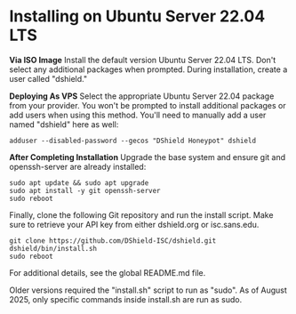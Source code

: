 Installing on Ubuntu Server 22.04 LTS
=====================================

**Via ISO Image**
Install the default version Ubuntu Server 22.04 LTS. Don't select any additional packages when prompted. During installation, create a user called "dshield."


**Deploying As VPS**
Select the appropriate Ubuntu Server 22.04 package from your provider. You won't be prompted to install additional packages or add users when using this method. You'll need to manually add a user named "dshield" here as well:

```adduser --disabled-password --gecos "DShield Honeypot" dshield```

**After Completing Installation**
Upgrade the base system and ensure git and openssh-server are already installed:

```
sudo apt update && sudo apt upgrade
sudo apt install -y git openssh-server
sudo reboot
```

Finally, clone the following Git repository and run the install script. Make sure to retrieve your API key from either dshield.org or isc.sans.edu.

```
git clone https://github.com/DShield-ISC/dshield.git
dshield/bin/install.sh
sudo reboot
```

For additional details, see the global README.md file.    

Older versions required the "install.sh" script to run as "sudo". As of August 2025, only specific commands inside install.sh are run as sudo.
